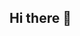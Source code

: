## Hi there 👋

<!--
**xyy9233/xyy9233** is a ✨ _special_ ✨ repository because its `README.md` (this file) appears on your GitHub profile.

Here are some ideas to get you started:

- 🔭 I’m currently working on Fuzzy testing of deep learning libraries
- 🌱 I’m currently learning [CTF]Reverse
- 📫 How to reach me: [qq]178765226
- ⚡ Fun fact: everything
-->
